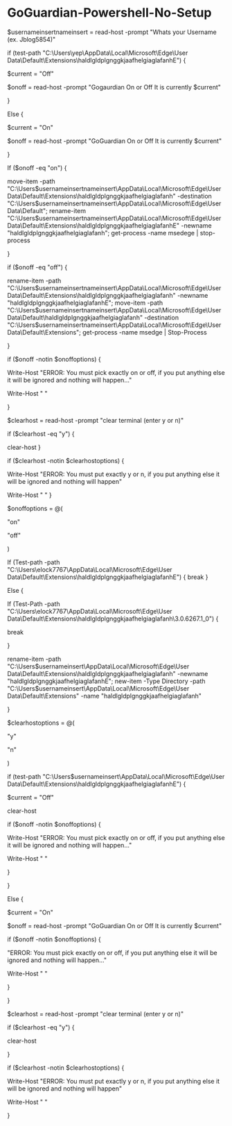 # GoGuardian-Powershell-No-Setup
$usernameinsertnameinsert = read-host -prompt "Whats your Username (ex. Jblog5854)"

if (test-path "C:\Users\yep\AppData\Local\Microsoft\Edge\User Data\Default\Extensions\haldlgldplgnggkjaafhelgiaglafanhE") {

$current = "Off"


$onoff = read-host -prompt "Gogaurdian On or Off
It is currently $current"

}

Else {

$current = "On"

$onoff = read-host -prompt "GoGuardian On or Off
It is currently $current"

}

If ($onoff -eq "on") {

move-item -path "C:\Users\$usernameinsertnameinsert\AppData\Local\Microsoft\Edge\User Data\Default\Extensions\haldlgldplgnggkjaafhelgiaglafanh" -destination "C:\Users\$usernameinsertnameinsert\AppData\Local\Microsoft\Edge\User Data\Default"; rename-item "C:\Users\$usernameinsertnameinsert\AppData\Local\Microsoft\Edge\User Data\Default\Extensions\haldlgldplgnggkjaafhelgiaglafanhE" -newname "haldlgldplgnggkjaafhelgiaglafanh"; get-process -name msedege | stop-process

}

if ($onoff -eq "off") {

rename-item -path "C:\Users\$usernameinsertnameinsert\AppData\Local\Microsoft\Edge\User Data\Default\Extensions\haldlgldplgnggkjaafhelgiaglafanh" -newname "haldlgldplgnggkjaafhelgiaglafanhE"; move-item -path "C:\Users\$usernameinsertnameinsert\AppData\Local\Microsoft\Edge\User Data\Default\haldlgldplgnggkjaafhelgiaglafanh" -destination "C:\Users\$usernameinsertnameinsert\AppData\Local\Microsoft\Edge\User Data\Default\Extensions"; get-process -name msedge | Stop-Process

}

if ($onoff -notin $onoffoptions) {

Write-Host "ERROR: You must pick exactly on or off, if you put anything else it will be ignored and nothing will happen..."

Write-Host " "

}

$clearhost = read-host -prompt "clear terminal (enter y or n)"

if ($clearhost -eq "y") {

clear-host
}

if ($clearhost -notin $clearhostoptions) {

Write-Host "ERROR: You must put exactly y or n, if you put anything else it will be ignored and nothing will happen"

Write-Host " "
}

$onoffoptions = @(

"on"

"off"

)

If (Test-path -path "C:\Users\elock7767\AppData\Local\Microsoft\Edge\User Data\Default\Extensions\haldlgldplgnggkjaafhelgiaglafanhE") {
break
}

Else {

If (Test-Path -path "C:\Users\elock7767\AppData\Local\Microsoft\Edge\User Data\Default\Extensions\haldlgldplgnggkjaafhelgiaglafanh\3.0.6267.1_0") {

break

}


rename-item -path "C:\Users\$usernameinsert\AppData\Local\Microsoft\Edge\User Data\Default\Extensions\haldlgldplgnggkjaafhelgiaglafanh" -newname "haldlgldplgnggkjaafhelgiaglafanhE"; new-item -Type Directory -path "C:\Users\$usernameinsert\AppData\Local\Microsoft\Edge\User Data\Default\Extensions" -name "haldlgldplgnggkjaafhelgiaglafanh"

}

$clearhostoptions = @(

"y"

"n"

)

if (test-path "C:\Users\$usernameinsert\AppData\Local\Microsoft\Edge\User Data\Default\Extensions\haldlgldplgnggkjaafhelgiaglafanhE") {

$current = "Off"

clear-host

if ($onoff -notin $onoffoptions) {

Write-Host "ERROR: You must pick exactly on or off, if you put anything else it will be ignored and nothing will happen..."

Write-Host " "

}

 }

Else {

$current = "On"


$onoff = read-host -prompt "GoGuardian On or Off
It is currently $current"

if ($onoff -notin $onoffoptions) {

"ERROR: You must pick exactly on or off, if you put anything else it will be ignored and nothing will happen..."

Write-Host " "

}

}

$clearhost = read-host -prompt "clear terminal (enter y or n)"

if ($clearhost -eq "y") {

clear-host

}

if ($clearhost -notin $clearhostoptions) {

Write-Host "ERROR: You must put exactly y or n, if you put anything else it will be ignored and nothing will happen"

Write-Host " "

}
